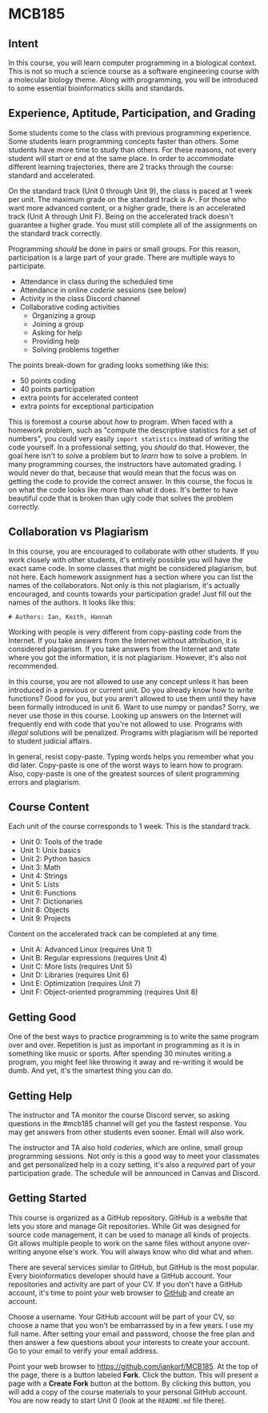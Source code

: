 MCB185
======

## Intent ##

In this course, you will learn computer programming in a biological context.
This is not so much a science course as a software engineering course with a
molecular biology theme. Along with programming, you will be introduced to some
essential bioinformatics skills and standards.

## Experience, Aptitude, Participation, and Grading ##

Some students come to the class with previous programming experience. Some
students learn programming concepts faster than others. Some students have more
time to study than others. For these reasons, not every student will start or
end at the same place. In order to accommodate different learning trajectories,
there are 2 tracks through the course: standard and accelerated.

On the standard track (Unit 0 through Unit 9), the class is paced at 1 week per
unit. The maximum grade on the standard track is A-. For those who want more
advanced content, or a higher grade, there is an accelerated track (Unit A
through Unit F). Being on the accelerated track doesn't guarantee a higher
grade. You must still complete all of the assignments on the standard track
correctly.

Programming _should_ be done in pairs or small groups. For this reason,
participation is a large part of your grade. There are multiple ways to
participate.

+ Attendance in class during the scheduled time
+ Attendance in online _coderie_ sessions (see below)
+ Activity in the class Discord channel
+ Collaborative coding activities
	+ Organizing a group
	+ Joining a group
	+ Asking for help
	+ Providing help
	+ Solving problems together

The points break-down for grading looks something like this:

+ 50 points coding
+ 40 points participation
+ extra points for accelerated content
+ extra points for exceptional participation

This is foremost a course about _how_ to program. When faced with a homework
problem, such as "compute the descriptive statistics for a set of numbers", you
could very easily `import statistics` instead of writing the code yourself. In
a professional setting, you _should_ do that. However, the goal here isn't to
_solve_ a problem but to _learn_ how to solve a problem. In many programming
courses, the instructors have automated grading. I would never do that, because
that would mean that the focus was on getting the code to provide the correct
answer. In this course, the focus is on what the code looks like more than what
it does. It's better to have beautiful code that is broken than ugly code that
solves the problem correctly.

## Collaboration vs Plagiarism ##

In this course, you are encouraged to collaborate with other students. If you
work closely with other students, it's entirely possible you will have the
exact same code. In some classes that might be considered plagiarism, but not
here. Each homework assignment has a section where you can list the names of
the collaborators. Not only is this not plagiarism, it's actually encouraged,
and counts towards your participation grade! Just fill out the names of the
authors. It looks like this:

```
# Authors: Ian, Keith, Hannah
```

Working with people is very different from copy-pasting code from the Internet.
If you take answers from the Internet without attribution, it is considered
plagiarism. If you take answers from the Internet and state where you got the
information, it is not plagiarism. However, it's also not recommended.

In this course, you are not allowed to use any concept unless it has been
introduced in a previous or current unit. Do you already know how to write
functions? Good for you, but you aren't allowed to use them until they have
been formally introduced in unit 6. Want to use numpy or pandas? Sorry, we
never use those in this course. Looking up answers on the Internet will
frequently end with code that you're not allowed to use. Programs with
_illegal_ solutions will be penalized. Programs with plagiarism will be
reported to student judicial affairs.

In general, resist copy-paste. Typing words helps you remember what you did
later. Copy-paste is one of the worst ways to learn how to program. Also,
copy-paste is one of the greatest sources of silent programming errors and
plagiarism.

## Course Content ##

Each unit of the course corresponds to 1 week. This is the standard track.

+ Unit 0: Tools of the trade
+ Unit 1: Unix basics
+ Unit 2: Python basics
+ Unit 3: Math
+ Unit 4: Strings
+ Unit 5: Lists
+ Unit 6: Functions
+ Unit 7: Dictionaries
+ Unit 8: Objects
+ Unit 9: Projects

Content on the accelerated track can be completed at any time.

+ Unit A: Advanced Linux (requires Unit 1)
+ Unit B: Regular expressions (requires Unit 4)
+ Unit C: More lists (requires Unit 5)
+ Unit D: Libraries (requires Unit 6)
+ Unit E: Optimization (requires Unit 7)
+ Unit F: Object-oriented programming (requires Unit 8)

## Getting Good ##

One of the best ways to practice programming is to write the same program over
and over. Repetition is just as important in programming as it is in something
like music or sports. After spending 30 minutes writing a program, you might
feel like throwing it away and re-writing it would be dumb. And yet, it's the
smartest thing you can do.

## Getting Help ##

The instructor and TA monitor the course Discord server, so asking questions in
the #mcb185 channel will get you the fastest response. You may get answers from
other students even sooner. Email will also work.

The instructor and TA also hold _coderies_, which are online, small group
programming sessions. Not only is this a good way to meet your classmates and
get personalized help in a cozy setting, it's also a _required_ part of your
participation grade. The schedule will be announced in Canvas and Discord.

## Getting Started ##

This course is organized as a GitHub repository. GitHub is a website that lets
you store and manage Git repositories. While Git was designed for source code
management, it can be used to manage all kinds of projects. Git allows multiple
people to work on the same files without anyone over-writing anyone else's
work. You will always know who did what and when.

There are several services similar to GitHub, but GitHub is the most popular.
Every bioinformatics developer should have a GitHub account. Your repositories
and activity are part of your CV. If you don't have a GitHub account, it's time
to point your web browser to [GitHub](https://github.com) and create an
account.

Choose a username. Your GitHub account will be part of your CV, so choose a
name that you won't be embarrassed by in a few years. I use my full name. After
setting your email and password, choose the free plan and then answer a few
questions about your interests to create your account. Go to your email to
verify your email address.

Point your web browser to https://github.com/iankorf/MCB185. At the top of the
page, there is a button labeled **Fork**. Click the button. This will present a
page with a **Create Fork** button at the bottom. By clicking this button, you
will add a copy of the course materials to your personal GitHub account. You
are now ready to start Unit 0 (look at the `README.md` file there).

